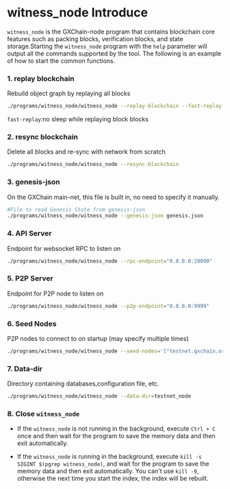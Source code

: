 # witness\_node Introduce

`witness_node` is the GXChain-node program that contains blockchain core features such as packing blocks, verification blocks, and state storage.Starting the `witness_node` program with the `help` parameter will output all the commands supported by the tool. The following is an example of how to start the common functions.

### 1. replay blockchain
Rebuild object graph by replaying all blocks

```bash
./programs/witness_node/witness_node --replay-blockchain --fast-replay
```
`fast-replay`:no sleep while replaying block blocks

### 2. resync blockchain
Delete all blocks and re-sync with network from scratch

```bash
./programs/witness_node/witness_node --resync-blockchain
```

### 3. genesis-json
On the GXChain main-net, this file is built in, no need to specify it manually.

```bash
#File to read Genesis State from genesis-json
./programs/witness_node/witness_node --genesis-json genesis.json
```

### 4. API Server
Endpoint for websocket RPC to listen on

```bash
./programs/witness_node/witness_node --rpc-endpoint="0.0.0.0:28090"
```

### 5. P2P Server
Endpoint for P2P node to listen on

```bash
./programs/witness_node/witness_node --p2p-endpoint="0.0.0.0:9999"
```

### 6. Seed Nodes
P2P nodes to connect to on startup (may specify multiple times)

```bash
./programs/witness_node/witness_node --seed-nodes='["testnet.gxchain.org:6789"]'
```

### 7. Data-dir
Directory containing databases,configuration file, etc.

```bash
./programs/witness_node/witness_node --data-dir=testnet_node
```

### 8. Close `witness_node`

- If the `witness_node` is not running in the background, execute `Ctrl + C` once and then wait for the program to save the memory data and then exit automatically.

- If the `witness_node` is running in the background, execute `kill -s SIGINT $(pgrep witness_node)`, and wait for the program to save the memory data and then exit automatically. You can't use `kill -9`, otherwise the next time you start the index, the index will be rebuilt.  
